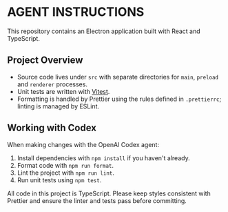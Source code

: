 # AGENT INSTRUCTIONS

This repository contains an Electron application built with React and TypeScript.

## Project Overview
- Source code lives under `src` with separate directories for `main`, `preload` and `renderer` processes.
- Unit tests are written with [Vitest](https://vitest.dev).
- Formatting is handled by Prettier using the rules defined in `.prettierrc`; linting is managed by ESLint.

## Working with Codex
When making changes with the OpenAI Codex agent:
1. Install dependencies with `npm install` if you haven't already.
2. Format code with `npm run format`.
3. Lint the project with `npm run lint`.
4. Run unit tests using `npm test`.

All code in this project is TypeScript. Please keep styles consistent with Prettier and ensure the linter and tests pass before committing.
